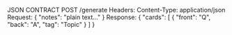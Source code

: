 JSON CONTRACT
POST /generate
Headers: Content-Type: application/json
Request: { "notes": "plain text..." }
Response: { "cards": [ { "front": "Q", "back": "A", "tag": "Topic" } ] }